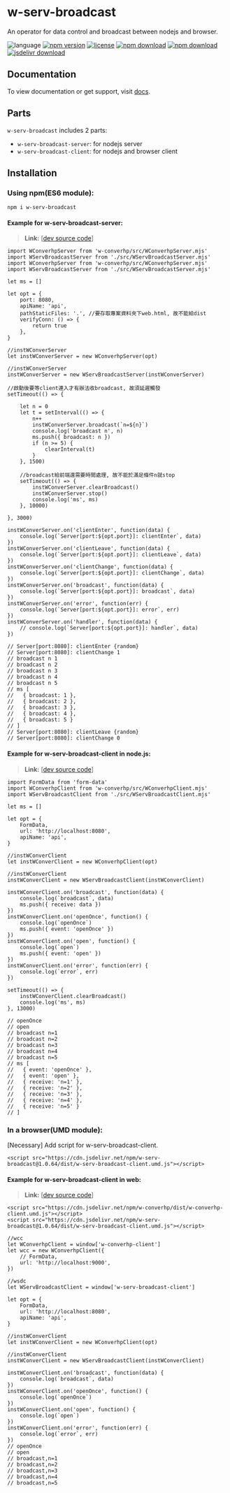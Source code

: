 # w-serv-broadcast
An operator for data control and broadcast between nodejs and browser.

![language](https://img.shields.io/badge/language-JavaScript-orange.svg) 
[![npm version](http://img.shields.io/npm/v/w-serv-broadcast.svg?style=flat)](https://npmjs.org/package/w-serv-broadcast) 
[![license](https://img.shields.io/npm/l/w-serv-broadcast.svg?style=flat)](https://npmjs.org/package/w-serv-broadcast) 
[![npm download](https://img.shields.io/npm/dt/w-serv-broadcast.svg)](https://npmjs.org/package/w-serv-broadcast) 
[![npm download](https://img.shields.io/npm/dm/w-serv-broadcast.svg)](https://npmjs.org/package/w-serv-broadcast)
[![jsdelivr download](https://img.shields.io/jsdelivr/npm/hm/w-serv-broadcast.svg)](https://www.jsdelivr.com/package/npm/w-serv-broadcast)

## Documentation
To view documentation or get support, visit [docs](https://yuda-lyu.github.io/w-serv-broadcast/WServBroadcastServer.html).

## Parts
`w-serv-broadcast` includes 2 parts: 
* `w-serv-broadcast-server`: for nodejs server
* `w-serv-broadcast-client`: for nodejs and browser client

## Installation
### Using npm(ES6 module):
```alias
npm i w-serv-broadcast
```

#### Example for w-serv-broadcast-server:
> **Link:** [[dev source code](https://github.com/yuda-lyu/w-serv-broadcast/blob/master/srv.mjs)]
```alias
import WConverhpServer from 'w-converhp/src/WConverhpServer.mjs'
import WServBroadcastServer from './src/WServBroadcastServer.mjs'
import WConverhpServer from 'w-converhp/src/WConverhpServer.mjs'
import WServBroadcastServer from './src/WServBroadcastServer.mjs'

let ms = []

let opt = {
    port: 8080,
    apiName: 'api',
    pathStaticFiles: '.', //要存取專案資料夾下web.html, 故不能給dist
    verifyConn: () => {
        return true
    },
}

//instWConverServer
let instWConverServer = new WConverhpServer(opt)

//instWConverServer
instWConverServer = new WServBroadcastServer(instWConverServer)

//啟動後要等client連入才有辦法收broadcast, 故須延遲觸發
setTimeout(() => {

    let n = 0
    let t = setInterval(() => {
        n++
        instWConverServer.broadcast(`n=${n}`)
        console.log('broadcast n', n)
        ms.push({ broadcast: n })
        if (n >= 5) {
            clearInterval(t)
        }
    }, 1500)

    //broadcast給前端還需要時間處理, 故不能於滿足條件n就stop
    setTimeout(() => {
        instWConverServer.clearBroadcast()
        instWConverServer.stop()
        console.log('ms', ms)
    }, 10000)

}, 3000)

instWConverServer.on('clientEnter', function(data) {
    console.log(`Server[port:${opt.port}]: clientEnter`, data)
})
instWConverServer.on('clientLeave', function(data) {
    console.log(`Server[port:${opt.port}]: clientLeave`, data)
})
instWConverServer.on('clientChange', function(data) {
    console.log(`Server[port:${opt.port}]: clientChange`, data)
})
instWConverServer.on('broadcast', function(data) {
    console.log(`Server[port:${opt.port}]: broadcast`, data)
})
instWConverServer.on('error', function(err) {
    console.log(`Server[port:${opt.port}]: error`, err)
})
instWConverServer.on('handler', function(data) {
    // console.log(`Server[port:${opt.port}]: handler`, data)
})

// Server[port:8080]: clientEnter {random}
// Server[port:8080]: clientChange 1
// broadcast n 1
// broadcast n 2
// broadcast n 3
// broadcast n 4
// broadcast n 5
// ms [
//   { broadcast: 1 },
//   { broadcast: 2 },
//   { broadcast: 3 },
//   { broadcast: 4 },
//   { broadcast: 5 }
// ]
// Server[port:8080]: clientLeave {random}
// Server[port:8080]: clientChange 0
```

#### Example for w-serv-broadcast-client in node.js:
> **Link:** [[dev source code](https://github.com/yuda-lyu/w-serv-broadcast/blob/master/scl.mjs)]
```alias
import FormData from 'form-data'
import WConverhpClient from 'w-converhp/src/WConverhpClient.mjs'
import WServBroadcastClient from './src/WServBroadcastClient.mjs'

let ms = []

let opt = {
    FormData,
    url: 'http://localhost:8080',
    apiName: 'api',
}

//instWConverClient
let instWConverClient = new WConverhpClient(opt)

//instWConverClient
instWConverClient = new WServBroadcastClient(instWConverClient)

instWConverClient.on('broadcast', function(data) {
    console.log(`broadcast`, data)
    ms.push({ receive: data })
})
instWConverClient.on('openOnce', function() {
    console.log(`openOnce`)
    ms.push({ event: 'openOnce' })
})
instWConverClient.on('open', function() {
    console.log(`open`)
    ms.push({ event: 'open' })
})
instWConverClient.on('error', function(err) {
    console.log(`error`, err)
})

setTimeout(() => {
    instWConverClient.clearBroadcast()
    console.log('ms', ms)
}, 13000)

// openOnce
// open
// broadcast n=1
// broadcast n=2
// broadcast n=3
// broadcast n=4
// broadcast n=5
// ms [
//   { event: 'openOnce' },
//   { event: 'open' },
//   { receive: 'n=1' },
//   { receive: 'n=2' },
//   { receive: 'n=3' },
//   { receive: 'n=4' },
//   { receive: 'n=5' }
// ]
```

### In a browser(UMD module):
[Necessary] Add script for w-serv-broadcast-client.
```alias
<script src="https://cdn.jsdelivr.net/npm/w-serv-broadcast@1.0.64/dist/w-serv-broadcast-client.umd.js"></script>
```

#### Example for w-serv-broadcast-client in web:
> **Link:** [[dev source code](https://github.com/yuda-lyu/w-serv-broadcast/blob/master/web.html)]
```alias
<script src="https://cdn.jsdelivr.net/npm/w-converhp/dist/w-converhp-client.umd.js"></script>
<script src="https://cdn.jsdelivr.net/npm/w-serv-broadcast@1.0.64/dist/w-serv-broadcast-client.umd.js"></script>

//wcc
let WConverhpClient = window['w-converhp-client']
let wcc = new WConverhpClient({
    // FormData,
    url: 'http://localhost:9000',
})

//wsdc
let WServBroadcastClient = window['w-serv-broadcast-client']
    
let opt = {
    FormData,
    url: 'http://localhost:8080',
    apiName: 'api',
}

//instWConverClient
let instWConverClient = new WConverhpClient(opt)

//instWConverClient
instWConverClient = new WServBroadcastClient(instWConverClient)

instWConverClient.on('broadcast', function(data) {
    console.log(`broadcast`, data)
})
instWConverClient.on('openOnce', function() {
    console.log(`openOnce`)
})
instWConverClient.on('open', function() {
    console.log(`open`)
})
instWConverClient.on('error', function(err) {
    console.log(`error`, err)
})
// openOnce
// open
// broadcast,n=1
// broadcast,n=2
// broadcast,n=3
// broadcast,n=4
// broadcast,n=5
```